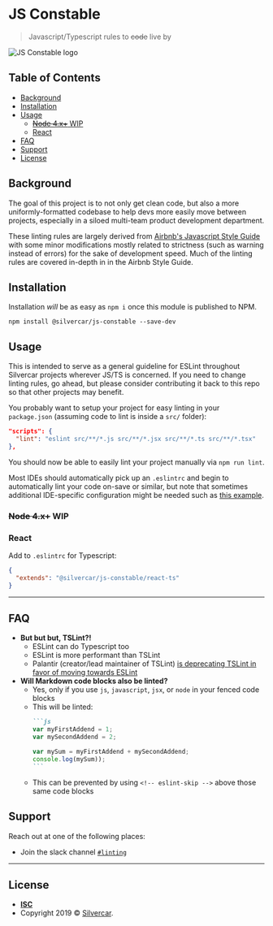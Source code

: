 # JS Constable <!-- omit in toc -->

> Javascript/Typescript rules to ~~code~~ live by

![JS Constable logo](https://i.imgur.com/lJ4lgLD.png)

## Table of Contents <!-- omit in toc -->
- [Background](#background)
- [Installation](#installation)
- [Usage](#usage)
  - [~~Node 4.x+~~ WIP](#node-4x-wip)
  - [React](#react)
- [FAQ](#faq)
- [Support](#support)
- [License](#license)

## Background
The goal of this project is to not only get clean code, but also a more uniformly-formatted codebase to help devs more easily move between projects, especially in a siloed multi-team product development department.

These linting rules are largely derived from [Airbnb's Javascript Style Guide](https://github.com/airbnb/javascript) with some minor modifications mostly related to strictness (such as warning instead of errors) for the sake of development speed. Much of the linting rules are covered in-depth in in the Airbnb Style Guide.

## Installation
Installation *will* be as easy as `npm i` once this module is published to NPM.

`npm install @silvercar/js-constable --save-dev`

## Usage
This is intended to serve as a general guideline for ESLint throughout Silvercar projects wherever JS/TS is concerned. If you need to change linting rules, go ahead, but please consider contributing it back to this repo so that other projects may benefit.

You probably want to setup your project for easy linting in your `package.json` (assuming code to lint is inside a `src/` folder):

```json
"scripts": {
  "lint": "eslint src/**/*.js src/**/*.jsx src/**/*.ts src/**/*.tsx"
},
```

You should now be able to easily lint your project manually via `npm run lint`.

Most IDEs should automatically pick up an `.eslintrc` and begin to automatically lint your code on-save or similar, but note that sometimes additional IDE-specific configuration might be needed such as [this example](https://create-react-app.dev/docs/setting-up-your-editor/).

### ~~Node 4.x+~~ WIP


### React

Add to `.eslintrc` for Typescript:

```json
{
  "extends": "@silvercar/js-constable/react-ts"
}
```

---

## FAQ

- **But but but, TSLint?!**
  - ESLint can do Typescript too
  - ESLint is more performant than TSLint
  - Palantir (creator/lead maintainer of TSLint) [is deprecating TSLint in favor of moving towards ESLint](https://medium.com/palantir/tslint-in-2019-1a144c2317a9)
- **Will Markdown code blocks also be linted?**
  - Yes, only if you use `js`, `javascript`, `jsx`, or `node` in your fenced code blocks
  - This will be linted:
    ````markdown
    ```js
    var myFirstAddend = 1;
    var mySecondAddend = 2;

    var mySum = myFirstAddend + mySecondAddend;
    console.log(mySum));
    ```
    ````
  - This can be prevented by using `<!-- eslint-skip -->` above those same code blocks


## Support

Reach out at one of the following places:

- Join the slack channel [`#linting`](https://silvercar.slack.com/app_redirect?channel=linting)

---

## License

- **[ISC](https://choosealicense.com/licenses/isc/)**
- Copyright 2019 © [Silvercar](https://silvercar.com).